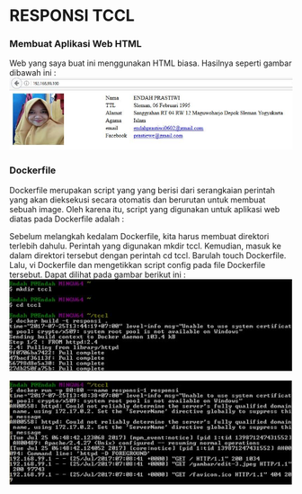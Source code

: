 # RESPONSI TCCL

### Membuat Aplikasi Web HTML

Web yang saya buat ini menggunakan HTML biasa. Hasilnya seperti gambar dibawah ini :
![hasil.JPG](https://github.com/endahprastiwi/responsitccl/blob/master/hasil.JPG)

### Dockerfile
Dockerfile merupakan script yang yang berisi dari serangkaian perintah yang akan dieksekusi secara otomatis dan berurutan untuk membuat sebuah image. Oleh karena itu, script yang digunakan untuk aplikasi web diatas pada Dockerfile adalah :


Sebelum melangkah kedalam Dockerfile, kita harus membuat direktori terlebih dahulu. Perintah yang digunakan mkdir tccl. Kemudian, masuk ke dalam direktori tersebut dengan perintah cd tccl. Barulah touch Dockerfile. Lalu, vi Dockerfile dan mengetikkan script config pada file Dockerfile tersebut. Dapat dilihat pada gambar berikut ini :
![1.JPG](https://github.com/endahprastiwi/responsitccl/blob/master/1.JPG)

![2.JPG](https://github.com/endahprastiwi/responsitccl/blob/master/2.JPG)

